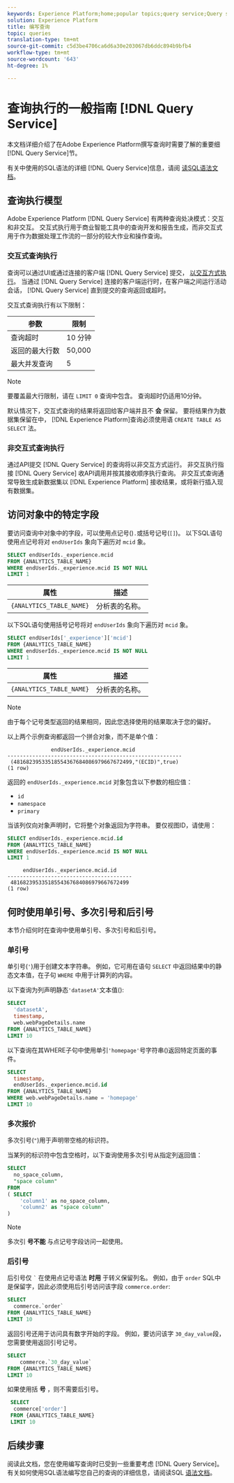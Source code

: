 ```yaml
---
keywords: Experience Platform;home;popular topics;query service;Query service;writing queries;writing query;
solution: Experience Platform
title: 编写查询
topic: queries
translation-type: tm+mt
source-git-commit: c5d3be4706ca6d6a30e203067db6ddc894b9bfb4
workflow-type: tm+mt
source-wordcount: '643'
ht-degree: 1%

---
```



# 查询执行的一般指南 [!DNL Query Service]

本文档详细介绍了在Adobe Experience Platform撰写查询时需要了解的重要细 [!DNL Query Service]节。

有关中使用的SQL语法的详细 [!DNL Query Service]信息，请阅 [读SQL语法文档](../sql/syntax.md)。

## 查询执行模型

Adobe Experience Platform [!DNL Query Service] 有两种查询处决模式：交互和非交互。 交互式执行用于商业智能工具中的查询开发和报告生成，而非交互式用于作为数据处理工作流的一部分的较大作业和操作查询。

### 交互式查询执行

查询可以通过UI或通过连接的客户端 [!DNL Query Service] 提交， [以交互方式执行](../clients/overview.md)。 当通过 [!DNL Query Service] 连接的客户端运行时，在客户端之间运行活动会话， [!DNL Query Service] 直到提交的查询返回或超时。

交互式查询执行有以下限制：

| 参数 | 限制 |
| --------- | ---------- |
| 查询超时 | 10 分钟 |
| 返回的最大行数 | 50,000 |
| 最大并发查询 | 5 |

>[!NOTE]
>
>要覆盖最大行限制，请在 `LIMIT 0` 查询中包含。 查询超时仍适用10分钟。

默认情况下，交互式查询的结果将返回给客户端并且不 **会** 保留。 要将结果作为数据集保留在中， [!DNL Experience Platform]查询必须使用语 `CREATE TABLE AS SELECT` 法。

### 非交互式查询执行

通过API提交 [!DNL Query Service] 的查询将以非交互方式运行。 非交互执行指接 [!DNL Query Service] 收API调用并按其接收顺序执行查询。 非交互式查询通常导致生成新数据集以 [!DNL Experience Platform] 接收结果，或将新行插入现有数据集。

## 访问对象中的特定字段

要访问查询中对象中的字段，可以使用点记号()`.`或括号记号(`[]`)。 以下SQL语句使用点记号将对 `endUserIds` 象向下遍历对 `mcid` 象。

```sql
SELECT endUserIds._experience.mcid
FROM {ANALYTICS_TABLE_NAME}
WHERE endUserIds._experience.mcid IS NOT NULL
LIMIT 1
```

| 属性 | 描述 |
| -------- | ----------- |
| `{ANALYTICS_TABLE_NAME}` | 分析表的名称。 |

以下SQL语句使用括号记号将对 `endUserIds` 象向下遍历对 `mcid` 象。

```sql
SELECT endUserIds['_experience']['mcid']
FROM {ANALYTICS_TABLE_NAME}
WHERE endUserIds._experience.mcid IS NOT NULL
LIMIT 1
```

| 属性 | 描述 |
| -------- | ----------- |
| `{ANALYTICS_TABLE_NAME}` | 分析表的名称。 |

>[!NOTE]
>
>由于每个记号类型返回的结果相同，因此您选择使用的结果取决于您的偏好。

以上两个示例查询都返回一个拼合对象，而不是单个值：

```console
              endUserIds._experience.mcid   
--------------------------------------------------------
 (48168239533518554367684086979667672499,"(ECID)",true)
(1 row)
```

返回的 `endUserIds._experience.mcid` 对象包含以下参数的相应值：

- `id`
- `namespace`
- `primary`

当该列仅向对象声明时，它将整个对象返回为字符串。 要仅视图ID，请使用：

```sql
SELECT endUserIds._experience.mcid.id
FROM {ANALYTICS_TABLE_NAME}
WHERE endUserIds._experience.mcid IS NOT NULL
LIMIT 1
```

```console
     endUserIds._experience.mcid.id 
----------------------------------------
 48168239533518554367684086979667672499
(1 row)
```

## 何时使用单引号、多次引号和后引号

本节介绍何时在查询中使用单引号、多次引号和后引号。

### 单引号

单引号(`'`)用于创建文本字符串。 例如，它可用在语句 `SELECT` 中返回结果中的静态文本值，在子句 `WHERE` 中用于计算列的内容。

以下查询为列声明静态`'datasetA'`文本值():

```sql
SELECT 
  'datasetA',
  timestamp,
  web.webPageDetails.name
FROM {ANALYTICS_TABLE_NAME}
LIMIT 10
```

以下查询在其WHERE子句中使用单引`'homepage'`号字符串()返回特定页面的事件。

```sql
SELECT 
  timestamp,
  endUserIds._experience.mcid.id
FROM {ANALYTICS_TABLE_NAME}
WHERE web.webPageDetails.name = 'homepage'
LIMIT 10
```

### 多次报价

多次引号(`"`)用于声明带空格的标识符。

当某列的标识符中包含空格时，以下查询使用多次引号从指定列返回值：

```sql
SELECT
  no_space_column,
  "space column"
FROM
( SELECT 
    'column1' as no_space_column,
    'column2' as "space column"
)
```

>[!NOTE]
>
>多次引 **号不能** 与点记号字段访问一起使用。

### 后引号

后引号仅 `` ` `` 在使用点记号语法 **时用** 于转义保留列名。 例如，由于 `order` SQL中是保留字，因此必须使用后引号访问该字段 `commerce.order`:

```sql
SELECT 
  commerce.`order`
FROM {ANALYTICS_TABLE_NAME}
LIMIT 10
```

返回引号还用于访问具有数字开始的字段。 例如，要访问该字 `30_day_value`段，您需要使用返回引号记号。

```SQL
SELECT
    commerce.`30_day_value`
FROM {ANALYTICS_TABLE_NAME}
LIMIT 10
```

如果使用括 **号** ，则不需要后引号。

```sql
 SELECT
  commerce['order']
 FROM {ANALYTICS_TABLE_NAME}
 LIMIT 10
```

## 后续步骤

阅读此文档，您在使用编写查询时已受到一些重要考虑 [!DNL Query Service]。 有关如何使用SQL语法编写您自己的查询的详细信息，请阅读SQL [语法文档](../sql/syntax.md)。